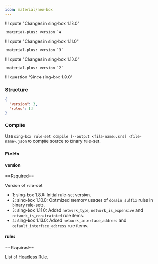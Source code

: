 ```yaml
---
icon: material/new-box
---
```


!!! quote "Changes in sing-box 1.13.0"

    :material-plus: version `4`

!!! quote "Changes in sing-box 1.11.0"

    :material-plus: version `3`

!!! quote "Changes in sing-box 1.10.0"

    :material-plus: version `2`

!!! question "Since sing-box 1.8.0"

### Structure

```json
{
  "version": 3,
  "rules": []
}
```

### Compile

Use `sing-box rule-set compile [--output <file-name>.srs] <file-name>.json` to compile source to binary rule-set.

### Fields

#### version

==Required==

Version of rule-set.

* 1: sing-box 1.8.0: Initial rule-set version.
* 2: sing-box 1.10.0: Optimized memory usages of `domain_suffix` rules in binary rule-sets.
* 3: sing-box 1.11.0: Added `network_type`, `network_is_expensive` and `network_is_constrainted` rule items.
* 4: sing-box 1.13.0: Added `network_interface_address` and `default_interface_address` rule items.

#### rules

==Required==

List of [Headless Rule](../headless-rule/).
